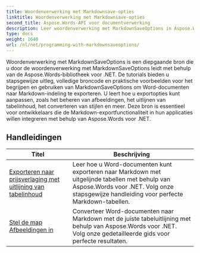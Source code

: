 ```yaml
---
title: Woordenverwerking met Markdownsave-opties
linktitle: Woordenverwerking met Markdownsave-opties
second_title: Aspose.Words-API voor documentverwerking
description: Leer woordenverwerking met MarkdownSaveOptions in Aspose.Words voor .NET. Gedetailleerde tutorials met voorbeeldcode voor het opslaan van Word-documenten in Markdown-formaat.
type: docs
weight: 1640
url: /nl/net/programming-with-markdownsaveoptions/
---
```


Woordenverwerking met MarkdownSaveOptions is een diepgaande bron die u door de woordenverwerking met MarkdownSaveOptions leidt met behulp van de Aspose.Words-bibliotheek voor .NET. De tutorials bieden u stapsgewijze uitleg, volledige broncode en praktische voorbeelden voor het begrijpen en gebruiken van MarkdownSaveOptions om Word-documenten naar Markdown-indeling te exporteren. U leert hoe u exportopties kunt aanpassen, zoals het beheren van afbeeldingen, het uitlijnen van tabelinhoud, het converteren van stijlen en meer. Deze bron is essentieel voor ontwikkelaars die de Markdown-exportfunctionaliteit in hun applicaties willen integreren met behulp van Aspose.Words voor .NET.

 ## Handleidingen
| Titel | Beschrijving |
| --- | --- |
| [Exporteren naar prijsverlaging met uitlijning van tabelinhoud](./export-into-markdown-with-table-content-alignment/) | Leer hoe u Word-documenten kunt exporteren naar Markdown met uitgelijnde tabellen met behulp van Aspose.Words voor .NET. Volg onze stapsgewijze handleiding voor perfecte Markdown-tabellen. |
| [Stel de map Afbeeldingen in](./set-images-folder/) | Converteer Word-documenten naar Markdown met de juiste tabeluitlijning met behulp van Aspose.Words voor .NET. Volg onze gedetailleerde gids voor perfecte resultaten. |